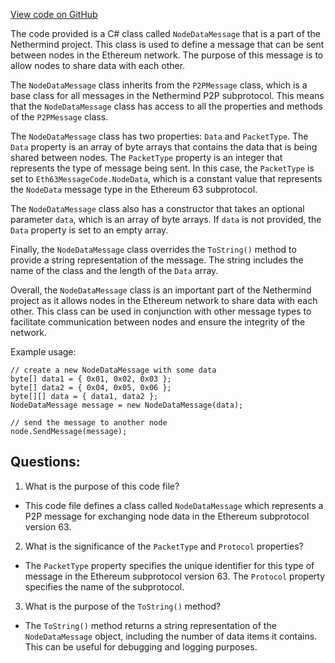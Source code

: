 [View code on GitHub](https://github.com/NethermindEth/nethermind/src/Nethermind/Nethermind.Network/P2P/Subprotocols/Eth/V63/Messages/NodeDataMessage.cs)

The code provided is a C# class called `NodeDataMessage` that is a part of the Nethermind project. This class is used to define a message that can be sent between nodes in the Ethereum network. The purpose of this message is to allow nodes to share data with each other.

The `NodeDataMessage` class inherits from the `P2PMessage` class, which is a base class for all messages in the Nethermind P2P subprotocol. This means that the `NodeDataMessage` class has access to all the properties and methods of the `P2PMessage` class.

The `NodeDataMessage` class has two properties: `Data` and `PacketType`. The `Data` property is an array of byte arrays that contains the data that is being shared between nodes. The `PacketType` property is an integer that represents the type of message being sent. In this case, the `PacketType` is set to `Eth63MessageCode.NodeData`, which is a constant value that represents the `NodeData` message type in the Ethereum 63 subprotocol.

The `NodeDataMessage` class also has a constructor that takes an optional parameter `data`, which is an array of byte arrays. If `data` is not provided, the `Data` property is set to an empty array.

Finally, the `NodeDataMessage` class overrides the `ToString()` method to provide a string representation of the message. The string includes the name of the class and the length of the `Data` array.

Overall, the `NodeDataMessage` class is an important part of the Nethermind project as it allows nodes in the Ethereum network to share data with each other. This class can be used in conjunction with other message types to facilitate communication between nodes and ensure the integrity of the network. 

Example usage:

```
// create a new NodeDataMessage with some data
byte[] data1 = { 0x01, 0x02, 0x03 };
byte[] data2 = { 0x04, 0x05, 0x06 };
byte[][] data = { data1, data2 };
NodeDataMessage message = new NodeDataMessage(data);

// send the message to another node
node.SendMessage(message);
```
## Questions: 
 1. What is the purpose of this code file?
- This code file defines a class called `NodeDataMessage` which represents a P2P message for exchanging node data in the Ethereum subprotocol version 63.

2. What is the significance of the `PacketType` and `Protocol` properties?
- The `PacketType` property specifies the unique identifier for this type of message in the Ethereum subprotocol version 63. The `Protocol` property specifies the name of the subprotocol.

3. What is the purpose of the `ToString()` method?
- The `ToString()` method returns a string representation of the `NodeDataMessage` object, including the number of data items it contains. This can be useful for debugging and logging purposes.